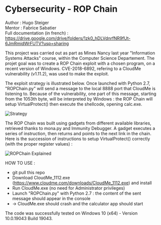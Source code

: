 # Cybersecurity - ROP Chain

Author : Hugo Steiger  
Mentor : Fabrice Sabatier  
Full documentation (in french) : https://drive.google.com/drive/folders/1zk0_hDLVdnrfNR9fUt-6JmRmidWrFUTV?usp=sharing

This project was carried out as part as Mines Nancy last year "Information Systems Attacks" course, within the Computer Science Departement. The projet goal was to create a ROP Chain exploit with a chosen program, on a recent version of Windows. CVE-2018-6892, refering to a CloudMe vulnerability (v1.11.2), was used to make the exploit.

The exploit strategy is illustrated below. Once launched with Python 2.7, "ROPChain.py" will send a message to the local 8888 port that CloudMe is listening to. Because of the vulnerability, one part of this message, starting from the 1053th byte, will be interpreted by Windows : the ROP Chain will setup VirtualProtect() then execute the shellcode, opening calc.exe.

![Strategy](https://user-images.githubusercontent.com/106969232/179573234-0d148565-c131-4426-8d1d-9824c23e8ad4.JPG)

The ROP Chain was built using gadgets from different available libraries, retrieved thanks to mona.py and Immunity Debugger. A gadget executes a series of instruction, then returns and points to the next link in the chain. Here is the succession of instructions to setup VirtualProtect() correctly (with the proper register values) :

![ROPChain Explained](https://user-images.githubusercontent.com/106969232/179573210-d15caf31-53d3-40df-8ca5-2c27ffe473cd.JPG)

HOW TO USE :
- git pull this repo
- Download CloudMe_1112.exe (https://www.cloudme.com/downloads/CloudMe_1112.exe) and install
- Run CloudMe.exe (no need for Administrator privileges)
- Launch "ROPChain.py" with Python 2.7 : the content of the sent message should appear in the console
- -> CloudMe.exe should crash and the calculator app should start

The code was successfully tested on Windows 10 (x64) - Version 10.0.19043 Build 19043.
